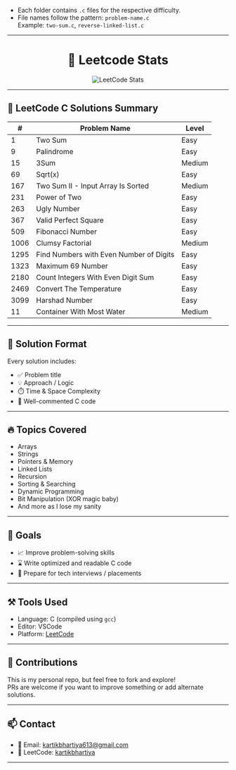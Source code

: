 
- Each folder contains `.c` files for the respective difficulty.
- File names follow the pattern: `problem-name.c`  
  Example: `two-sum.c`, `reverse-linked-list.c`

---
<h1 align="center">🚀 Leetcode Stats</h1>

<p align="center">
  <img src="https://leetcard.jacoblin.cool/kartikbhartiya?ext=activity" alt="LeetCode Stats" />
</p>


---
## 📘 LeetCode C Solutions Summary

| #    | Problem Name                                  | Level    |
|------|-----------------------------------------------|----------|
| 1    | Two Sum                                       | Easy     |
| 9    | Palindrome                                    | Easy     |
| 15   | 3Sum                                          | Medium   |
| 69   | Sqrt(x)                                       | Easy     |
| 167  | Two Sum II - Input Array Is Sorted            | Medium     |
| 231  | Power of Two                                  | Easy     |
| 263  | Ugly Number                                   | Easy     |
| 367  | Valid Perfect Square                          | Easy     |
| 509  | Fibonacci Number                              | Easy     |
| 1006 | Clumsy Factorial                              | Medium   |
| 1295 | Find Numbers with Even Number of Digits       | Easy     |
| 1323| Maximum 69 Number                              | Easy     |
| 2180 | Count Integers With Even Digit Sum            | Easy     |
| 2469 | Convert The Temperature                       | Easy     |
| 3099 | Harshad Number                                | Easy     |
| 11 | Container With Most Water                       | Medium     |

---
## 🧠 Solution Format

Every solution includes:
- ✅ Problem title
- 💡 Approach / Logic
- ⏱️ Time & Space Complexity
- 🧾 Well-commented C code

---

## 🔥 Topics Covered

- Arrays
- Strings
- Pointers & Memory
- Linked Lists
- Recursion
- Sorting & Searching
- Dynamic Programming
- Bit Manipulation (XOR magic baby)
- And more as I lose my sanity

---

## 🎯 Goals

- 📈 Improve problem-solving skills
- ⌛ Write optimized and readable C code
- 🚀 Prepare for tech interviews / placements

---

## ⚒️ Tools Used

- Language: C (compiled using `gcc`)
- Editor: VSCode 
- Platform: [LeetCode](https://leetcode.com/)

---

## 🙌 Contributions

This is my personal repo, but feel free to fork and explore!  
PRs are welcome if you want to improve something or add alternate solutions.

---

## 📫 Contact

- 📧 Email: kartikbhartiya613@gmail.com
- 🧠 LeetCode: [kartikbhartiya](https://leetcode.com/kartikbhartiya/)

---


